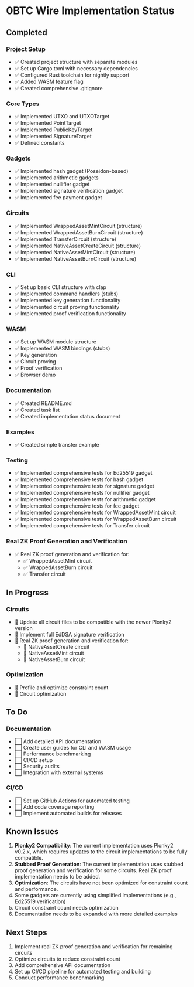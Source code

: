 # 0BTC Wire Implementation Status

## Completed

### Project Setup
- ✅ Created project structure with separate modules
- ✅ Set up Cargo.toml with necessary dependencies
- ✅ Configured Rust toolchain for nightly support
- ✅ Added WASM feature flag
- ✅ Created comprehensive .gitignore

### Core Types
- ✅ Implemented UTXO and UTXOTarget
- ✅ Implemented PointTarget
- ✅ Implemented PublicKeyTarget
- ✅ Implemented SignatureTarget
- ✅ Defined constants

### Gadgets
- ✅ Implemented hash gadget (Poseidon-based)
- ✅ Implemented arithmetic gadgets
- ✅ Implemented nullifier gadget
- ✅ Implemented signature verification gadget
- ✅ Implemented fee payment gadget

### Circuits
- ✅ Implemented WrappedAssetMintCircuit (structure)
- ✅ Implemented WrappedAssetBurnCircuit (structure)
- ✅ Implemented TransferCircuit (structure)
- ✅ Implemented NativeAssetCreateCircuit (structure)
- ✅ Implemented NativeAssetMintCircuit (structure)
- ✅ Implemented NativeAssetBurnCircuit (structure)

### CLI
- ✅ Set up basic CLI structure with clap
- ✅ Implemented command handlers (stubs)
- ✅ Implemented key generation functionality
- ✅ Implemented circuit proving functionality
- ✅ Implemented proof verification functionality

### WASM
- ✅ Set up WASM module structure
- ✅ Implemented WASM bindings (stubs)
- ✅ Key generation
- ✅ Circuit proving
- ✅ Proof verification
- ✅ Browser demo

### Documentation
- ✅ Created README.md
- ✅ Created task list
- ✅ Created implementation status document

### Examples
- ✅ Created simple transfer example

### Testing
- ✅ Implemented comprehensive tests for Ed25519 gadget
- ✅ Implemented comprehensive tests for hash gadget
- ✅ Implemented comprehensive tests for signature gadget
- ✅ Implemented comprehensive tests for nullifier gadget
- ✅ Implemented comprehensive tests for arithmetic gadget
- ✅ Implemented comprehensive tests for fee gadget
- ✅ Implemented comprehensive tests for WrappedAssetMint circuit
- ✅ Implemented comprehensive tests for WrappedAssetBurn circuit
- ✅ Implemented comprehensive tests for Transfer circuit

### Real ZK Proof Generation and Verification
- ✅ Real ZK proof generation and verification for:
  - ✅ WrappedAssetMint circuit
  - ✅ WrappedAssetBurn circuit
  - ✅ Transfer circuit

## In Progress

### Circuits
- 🔄 Update all circuit files to be compatible with the newer Plonky2 version
- 🔄 Implement full EdDSA signature verification
- 🔄 Real ZK proof generation and verification for:
  - 🔄 NativeAssetCreate circuit
  - 🔄 NativeAssetMint circuit
  - 🔄 NativeAssetBurn circuit

### Optimization
- 🔄 Profile and optimize constraint count
- 🔄 Circuit optimization

## To Do

### Documentation
- ⬜ Add detailed API documentation
- ⬜ Create user guides for CLI and WASM usage
- ⬜ Performance benchmarking
- ⬜ CI/CD setup
- ⬜ Security audits
- ⬜ Integration with external systems

### CI/CD
- ⬜ Set up GitHub Actions for automated testing
- ⬜ Add code coverage reporting
- ⬜ Implement automated builds for releases

## Known Issues

1. **Plonky2 Compatibility**: The current implementation uses Plonky2 v0.2.x, which requires updates to the circuit implementations to be fully compatible.
2. **Stubbed Proof Generation**: The current implementation uses stubbed proof generation and verification for some circuits. Real ZK proof implementation needs to be added.
3. **Optimization**: The circuits have not been optimized for constraint count and performance.
4. Some gadgets are currently using simplified implementations (e.g., Ed25519 verification)
5. Circuit constraint count needs optimization
6. Documentation needs to be expanded with more detailed examples

## Next Steps

1. Implement real ZK proof generation and verification for remaining circuits
2. Optimize circuits to reduce constraint count
3. Add comprehensive API documentation
4. Set up CI/CD pipeline for automated testing and building
5. Conduct performance benchmarking

